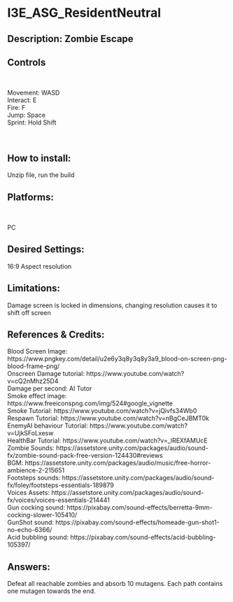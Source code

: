 # I3E_ASG_ResidentNeutral
## Description: Zombie Escape
## Controls
<br />
<p>Movement: WASD <br/>
Interact: E <br/>
Fire: F <br/>
Jump: Space <br/>
Sprint: Hold Shift<br/>
</p>
<br/>

## How to install: 
<p>Unzip file, run the build</p>

## Platforms:
<br/>
<p>PC</p>

## Desired Settings: 
<p> 16:9 Aspect resolution</p>

## Limitations: 
<p>Damage screen is locked in dimensions, changing resolution causes it to shift off screen</p>

## References & Credits:
<p>Blood Screen Image: https://www.pngkey.com/detail/u2e6y3q8y3q8y3a9_blood-on-screen-png-blood-frame-png/ <br/>
Onscreen Damage tutorial: https://www.youtube.com/watch?v=cQ2nMhz25D4 <br/>
Damage per second: AI Tutor <br/>
Smoke effect image: https://www.freeiconspng.com/img/524#google_vignette <br/>
Smoke Tutorial: https://www.youtube.com/watch?v=jQivfs34Wb0 <br/>
Respawn Tutorial: https://www.youtube.com/watch?v=nBgCeJBMT0k <br/>
EnemyAI behaviour Tutorial: https://www.youtube.com/watch?v=UjkSFoLxesw <br/>
HealthBar Tutorial: https://www.youtube.com/watch?v=_lREXfAMUcE <br/>
Zombie Sounds: https://assetstore.unity.com/packages/audio/sound-fx/zombie-sound-pack-free-version-124430#reviews <br/>
BGM: https://assetstore.unity.com/packages/audio/music/free-horror-ambience-2-215651 <br/>
Footsteps sounds: https://assetstore.unity.com/packages/audio/sound-fx/foley/footsteps-essentials-189879 <br/>
Voices Assets: https://assetstore.unity.com/packages/audio/sound-fx/voices/voices-essentials-214441 <br/>
Gun cocking sound: https://pixabay.com/sound-effects/berretta-9mm-cocking-slower-105410/ <br/>
GunShot sound: https://pixabay.com/sound-effects/homeade-gun-shot1-no-echo-6366/ <br/>
Acid bubbling sound: https://pixabay.com/sound-effects/acid-bubbling-105397/ <br/>
</p>

## Answers:
<p>Defeat all reachable zombies and absorb 10 mutagens. Each path contains one mutagen towards the end.</p>
